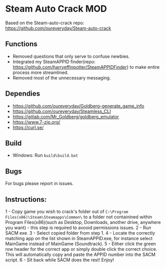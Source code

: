 # Steam Auto Crack MOD
 
Based on the Steam-auto-crack repo:
https://github.com/oureveryday/Steam-auto-crack 

## Functions 

 * Removed questions that only serve to confuse newbies.
 * Integrated my SteamAPPID finder(repo: https://github.com/harryeffinpotter/SteamAPPIDFinder) to make entire process more streamlined.
 * Removed most of the unnecessary messaging.

## Dependies 
 * https://github.com/oureveryday/Goldberg-generate_game_info 
 * https://github.com/oureveryday/Steamless_CLI 
 * https://gitlab.com/Mr_Goldberg/goldberg_emulator 
 * https://www.7-zip.org/ 
 * https://curl.se/

## Build 
 * Windows: Run `build\build.bat` 
 
## Bugs 
For bugs please report in issues. 

## Instructions:
1 - Copy game you wish to crack's folder out of `C:\Program Files(x86)\Steam\Steamapps\Common\` to a folder not containined within Program Files(x86)(such as Desktop, Downloads, another drive, anywhere you want) - this step is required to avooid permissions issues.
2 - Run SACM exe.
3 - Select copied folder from step 1.
4 - Locate the correctly matching app on the list shown in SteamAPPID.exe, for instance select MainGame instead of MainGame (Soundtrack).
5 - Either click the green row header for the correct app or simply double click the correct choice. This will automatically copy and paste the APPID number into the SACM script.
6 - Sit back while SACM does the rest! Enjoy!
